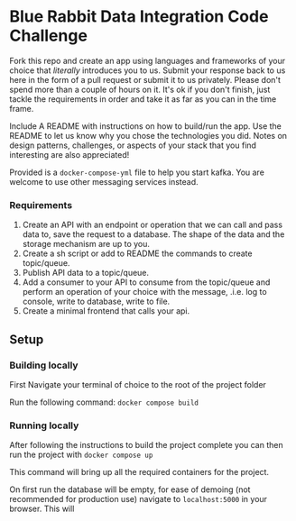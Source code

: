 # Blue Rabbit Data Integration Code Challenge

Fork this repo and create an app using languages and frameworks of your choice that 
*literally* introduces you to us. Submit your response back to us here in the form of a pull 
request or submit it to us privately. Please don't spend more than a couple of hours on it. It's ok
if you don't finish, just tackle the requirements in order and take it as far as you can in the time frame.

Include A README with instructions on how to build/run the app. Use the README to let us know
why you chose the technologies you did. Notes on design patterns, challenges, or aspects
of your stack that you find interesting are also appreciated!

Provided is a `docker-compose-yml` file to help you start kafka. You are welcome to use other messaging services instead.

### Requirements
1. Create an API with an endpoint or operation that we can call and pass data to, save the request to a database. The shape of the data and the storage mechanism are up to you.
2. Create a sh script or add to README the commands to create topic/queue.
3. Publish API data to a topic/queue.
4. Add a consumer to your API to consume from the topic/queue and perform an operation of your choice with the message, .i.e. log to console, write to database, write to file.
5. Create a minimal frontend that calls your api.


## Setup

### Building locally

First Navigate your terminal of choice to the root of the project folder

Run the following command: `docker compose build`

### Running locally

After following the instructions to build the project complete you can then run the project with `docker compose up`

This command will bring up all the required containers for the project.

On first run the database will be empty, for ease of demoing (not recommended for production use) navigate to `localhost:5000` in your browser. This will 